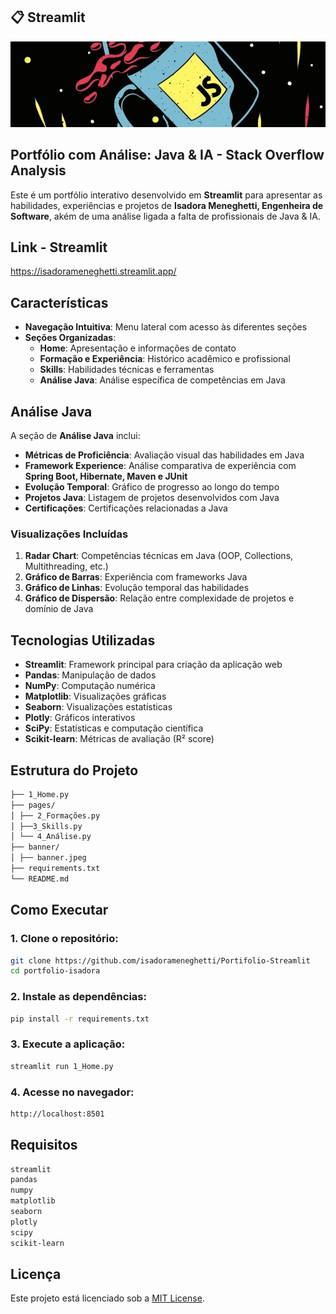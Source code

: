 ## 📋 Streamlit

![Banner](imgs/banner.jpeg)


## Portfólio com Análise: Java & IA - Stack Overflow Analysis


Este é um portfólio interativo desenvolvido em **Streamlit** para apresentar as habilidades, experiências e projetos de **Isadora Meneghetti, Engenheira de Software**, akém de uma análise ligada a falta de profissionais de Java & IA.

## Link - Streamlit
https://isadorameneghetti.streamlit.app/

## Características

- **Navegação Intuitiva**: Menu lateral com acesso às diferentes seções  
- **Seções Organizadas**:  
  - **Home**: Apresentação e informações de contato  
  - **Formação e Experiência**: Histórico acadêmico e profissional  
  - **Skills**: Habilidades técnicas e ferramentas  
  - **Análise Java**: Análise específica de competências em Java  

## Análise Java

A seção de **Análise Java** inclui:  

- **Métricas de Proficiência**: Avaliação visual das habilidades em Java  
- **Framework Experience**: Análise comparativa de experiência com **Spring Boot, Hibernate, Maven e JUnit**  
- **Evolução Temporal**: Gráfico de progresso ao longo do tempo  
- **Projetos Java**: Listagem de projetos desenvolvidos com Java  
- **Certificações**: Certificações relacionadas a Java  

### Visualizações Incluídas

1. **Radar Chart**: Competências técnicas em Java (OOP, Collections, Multithreading, etc.)  
2. **Gráfico de Barras**: Experiência com frameworks Java  
3. **Gráfico de Linhas**: Evolução temporal das habilidades  
4. **Gráfico de Dispersão**: Relação entre complexidade de projetos e domínio de Java  

## Tecnologias Utilizadas

- **Streamlit**: Framework principal para criação da aplicação web  
- **Pandas**: Manipulação de dados  
- **NumPy**: Computação numérica  
- **Matplotlib**: Visualizações gráficas  
- **Seaborn**: Visualizações estatísticas  
- **Plotly**: Gráficos interativos  
- **SciPy**: Estatísticas e computação científica  
- **Scikit-learn**: Métricas de avaliação (R² score)  

## Estrutura do Projeto
    
```bash 
├── 1_Home.py 
├── pages/
│ ├── 2_Formações.py 
│ ├──3_Skills.py 
│ └── 4_Análise.py 
├── banner/
│ ├── banner.jpeg 
├── requirements.txt 
└── README.md 
```

## Como Executar

### 1. Clone o repositório:
```bash
git clone https://github.com/isadorameneghetti/Portifolio-Streamlit
cd portfolio-isadora
```

### 2. Instale as dependências:
```bash
pip install -r requirements.txt
```

### 3. Execute a aplicação:
```bash
streamlit run 1_Home.py
```

### 4. Acesse no navegador:
```bash
http://localhost:8501
```

## Requisitos
```bash
streamlit
pandas
numpy
matplotlib
seaborn
plotly
scipy
scikit-learn
```

## Licença
Este projeto está licenciado sob a [MIT License](LICENSE).
